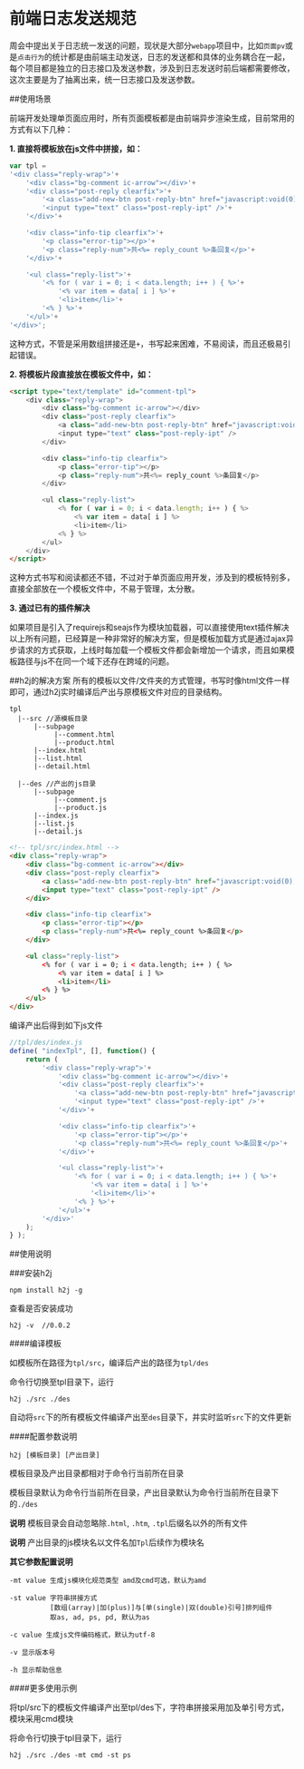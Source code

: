 前端日志发送规范
=========

周会中提出关于日志统一发送的问题，现状是大部分`webapp`项目中，比如`页面pv`或是`点击行为`的统计都是由前端主动发送，日志的发送都和具体的业务耦合在一起，每个项目都是独立的日志接口及发送参数，涉及到日志发送时前后端都需要修改，这次主要是为了抽离出来，统一日志接口及发送参数。







##使用场景

前端开发处理单页面应用时，所有页面模板都是由前端异步渲染生成，目前常用的方式有以下几种：

**1. 直接将模板放在js文件中拼接，如：**

```javascript
var tpl = 
'<div class="reply-wrap">'+
    '<div class="bg-comment ic-arrow"></div>'+
    '<div class="post-reply clearfix">'+
        '<a class="add-new-btn post-reply-btn" href="javascript:void(0);">回复</a>'+
        '<input type="text" class="post-reply-ipt" />'+
    '</div>'+

    '<div class="info-tip clearfix">'+
        '<p class="error-tip"></p>'+
        '<p class="reply-num">共<%= reply_count %>条回复</p>'+
    '</div>'+

    '<ul class="reply-list">'+
        '<% for ( var i = 0; i < data.length; i++ ) { %>'+
            '<% var item = data[ i ] %>'+
            '<li>item</li>'+
        '<% } %>'+
    '</ul>'+
'</div>';
```

这种方式，不管是采用数组拼接还是`+`，书写起来困难，不易阅读，而且还极易引起错误。

**2. 将模板片段直接放在模板文件中，如：**
```html
<script type="text/template" id="comment-tpl">
    <div class="reply-wrap">
        <div class="bg-comment ic-arrow"></div>
        <div class="post-reply clearfix">
            <a class="add-new-btn post-reply-btn" href="javascript:void(0);">回复</a>
            <input type="text" class="post-reply-ipt" />
        </div>

        <div class="info-tip clearfix">
            <p class="error-tip"></p>
            <p class="reply-num">共<%= reply_count %>条回复</p>
        </div>

        <ul class="reply-list">
            <% for ( var i = 0; i < data.length; i++ ) { %>
                <% var item = data[ i ] %>
                <li>item</li>
            <% } %>
        </ul>
    </div>
</script>
```
这种方式书写和阅读都还不错，不过对于单页面应用开发，涉及到的模板特别多，直接全部放在一个模板文件中，不易于管理，太分散。

**3. 通过已有的插件解决**

如果项目是引入了requirejs和seajs作为模块加载器，可以直接使用text插件解决以上所有问题，已经算是一种非常好的解决方案，但是模板加载方式是通过ajax异步请求的方式获取，上线时每加载一个模板文件都会新增加一个请求，而且如果模板路径与js不在同一个域下还存在跨域的问题。

##h2j的解决方案
所有的模板以文件/文件夹的方式管理，书写时像html文件一样即可，通过h2j实时编译后产出与原模板文件对应的目录结构。

```
tpl
  |--src //源模板目录
      |--subpage
           |--comment.html
           |--product.html
      |--index.html
      |--list.html
      |--detail.html

  |--des //产出的js目录
      |--subpage
           |--comment.js
           |--product.js
      |--index.js
      |--list.js
      |--detail.js
```

```html
<!-- tpl/src/index.html -->
<div class="reply-wrap">
    <div class="bg-comment ic-arrow"></div>
    <div class="post-reply clearfix">
        <a class="add-new-btn post-reply-btn" href="javascript:void(0);">回复</a>
        <input type="text" class="post-reply-ipt" />
    </div>

    <div class="info-tip clearfix">
        <p class="error-tip"></p>
        <p class="reply-num">共<%= reply_count %>条回复</p>
    </div>

    <ul class="reply-list">
        <% for ( var i = 0; i < data.length; i++ ) { %>
            <% var item = data[ i ] %>
            <li>item</li>
        <% } %>
    </ul>
</div>
```

编译产出后得到如下js文件
```javascript
//tpl/des/index.js
define( "indexTpl", [], function() {
    return (
        '<div class="reply-wrap">'+
            '<div class="bg-comment ic-arrow"></div>'+
            '<div class="post-reply clearfix">'+
                '<a class="add-new-btn post-reply-btn" href="javascript:void(0);">回复</a>'+
                '<input type="text" class="post-reply-ipt" />'+
            '</div>'+

            '<div class="info-tip clearfix">'+
                '<p class="error-tip"></p>'+
                '<p class="reply-num">共<%= reply_count %>条回复</p>'+
            '</div>'+

            '<ul class="reply-list">'+
                '<% for ( var i = 0; i < data.length; i++ ) { %>'+
                    '<% var item = data[ i ] %>'+
                    '<li>item</li>'+
                '<% } %>'+
            '</ul>'+
        '</div>'
    );
} );
```

##使用说明

###安装h2j
```
npm install h2j -g
```

查看是否安装成功
```
h2j -v  //0.0.2
```

####编译模板

如模板所在路径为`tpl/src`，编译后产出的路径为`tpl/des`

命令行切换至tpl目录下，运行

```
h2j ./src ./des
```

自动将`src`下的所有模板文件编译产出至`des`目录下，并实时监听`src`下的文件更新

####配置参数说明

```
h2j [模板目录] [产出目录]
```
模板目录及产出目录都相对于命令行当前所在目录

模板目录默认为命令行当前所在目录，产出目录默认为命令行当前所在目录下的`./des`

**说明** 模板目录会自动忽略除`.html`, `.htm`, `.tpl`后缀名以外的所有文件

**说明** 产出目录的js模块名以文件名加`Tpl`后续作为模块名

**其它参数配置说明**

```
-mt value 生成js模块化规范类型 amd及cmd可选，默认为amd

-st value 字符串拼接方式
          [数组(array)|加(plus)]与[单(single)|双(double)引号]排列组件
          取as, ad, ps, pd, 默认为as

-c value 生成js文件编码格式，默认为utf-8

-v 显示版本号

-h 显示帮助信息
```

####更多使用示例

将tpl/src下的模板文件编译产出至tpl/des下，字符串拼接采用加及单引号方式，模块采用cmd模块

将命令行切换于tpl目录下，运行

```
h2j ./src ./des -mt cmd -st ps
```